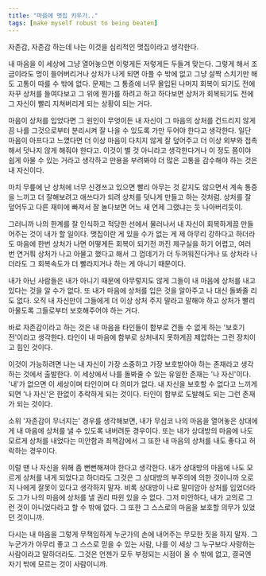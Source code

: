 ```yaml
---
title: "마음에 맷집 키우기.."
tags: [make myself robust to being beaten]
---
```


자존감, 자존감 하는데 나는 이것을 심리적인 맷집이라고 생각한다. 

내 마음을 이 세상에 그냥 열어놓으면 이렇게든 저렇게든 두들겨 맞는다. 그렇게 해서 조금이라도 멍이 들어버리거나 상처가 나게 되면 아플 수 밖에 없고 그냥 살짝 스치기만 해도 고통이 따를 수 밖에 없다. 문제는 그 통증에 너무 몰입된 나머지 회복이 되기도 전에 자꾸 상처를 들여다보고 그 위에 뭔가를 하려고 하고 하다보면 상처가 회복되기도 전에 그 자신이 빨리 지쳐버리게 되는 상황이 되는 거다.

마음이 상처를 입었다면 그 원인이 무엇이든 내 자신이 그 마음의 상처를 건드리지 않게끔 나를 그것으로부터 분리시켜 잘 나을 수 있도록 가만 두어야 한다고 생각한다. 일단 마음이 아프다고 느꼈다면 더 이상 마음이 다치지 않게 잘 덮어주고 더 이상 외부와 접촉해서 덧나지 않게 해줘야 한다고. 이것이 별 것 아니라고 생각한다거나 이 정도 쯤이야 쉽게 아물 수 있는 거라고 생각하고 만용을 부려봐야 더 많은 고통을 감수해야 하는 것은 내 자신이다. 

마치 무릎에 난 상처에 너무 신경쓰고 있으면 빨리 아무는 것 같지도 않으면서 계속 통증을 느끼고 더 잘해보려고 애쓰다가 되려 상처를 덧나게 만들고 하는 것처럼. 상처를 잘 덮어두고 다른 재미에 빠져서 잘 놀다보면 어느 새 언제 그랬냐는 듯 나아버리듯이.

그러니까 나의 한계를 잘 인식하고 적당한 선에서 물러나서 내 자신이 회복하게끔 만들어주는 것이 내가 할 일이다. 맷집이란 게 있을 수가 없는 게 제 아무리 강하다고 하더라도 마음에 한번 상처가 나면 어떻게든 회복이 되기전 까진 제구실을 하기 어렵고, 여러 번 연거풔 상처가 나고 아물고 했다고 해서 그 껍데기가 더 두꺼워진다거나 또 상처라 나더라도 그 회복속도가 더 빨라지거나 하는 게 아니기 때문이다.

내가 아닌 사람들은 내가 아니기 때문에 아무렇지도 않게 그들이 내 마음에 상처를 내고 있다는 것을 알 수가 없다. 또 내가 마음에 상처를 입은 것을 알아주고 나 대신 돌봐줄 리도 없다. 오직 내 자신만이 그들에게 더 이상 상처 주지 말라고 말해야 하고 상처가 빨리 아물도록 그들로부터 보호해주어야 하는 거다. 

바로 자존감이라고 하는 것은 내 마음을 타인들이 함부로 건들 수 없게 하는 '보호기전'이라고 생각한다. 타인이 내 마음에 함부로 상처내지 못하게끔 제압하는 그런 장치이고 힘인 것이다. 

이것이 가능하려면 나는 내 자신이 가장 소중하고 가장 보호받아야 하는 존재라고 생각하는 것에서 출발한다. 이 세상에서 나를 돌봐줄 수 있는 유일한 존재는 '나 자신'이다. '내'가 없으면 이 세상이며 타인이며 다 의미가 없다. 내 자신을 보호할 수 없다고 느끼게 되면 '나 자신'은 한없이 추락하게 되는 것이다. 타인이 함부로 도발해도 되는 그런 존재가 되는 것이다.

소위 '자존감이 무너지는' 경우를 생각해보면, 내가 무심코 나의 마음을 열어놓은 상대에게 내 마음에 상처를 낼 수 있도록 내버려둔 경우이다. 또는 내가 상대방의 마음에 나도 모르게 상처를 내었다는 미안함과 죄책감에서 그 또한 내 마음의 상처를 내도 좋다고 허락하는 경우이다. 

이럴 땐 나 자신을 위해 좀 뻔뻔해져야 한다고 생각한다. 내가 상대방의 마음에 나도 모르게 상처를 내게 되었다고 하더라도 그것은 그 상대방의 부주의에 의한 것이니까 오로지 나에게 잘못이 있다고 생각하지 말자. 비록 상대방이 나로 말미암아 상처를 입었더라도 그가 나의 마음에 상처를 낼 권리 따윈 있을 수 없다. 그저 미안하다, 내가 고의로 그런 것이 아니었다라고 할 수 밖에 없다. 그 또한 그 스스로의 마음을 보호할 의무가 있었던 것이니까.

다시는 내 마음을 그렇게 무책임하게 누군가의 손에 내어주는 무모한 짓을 하지 말자. 그 누군가가 아무리 좋고 그 스스로 믿을 수 있는 사람, 나를 이 세상 그 누구보다 사랑하는 사람이라고 말하더라도. 그것은 언젠가 모두 부정되는 시점이 올 수 밖에 없고, 결국엔 자기 밖에 모르는 것이 사람이니까. 